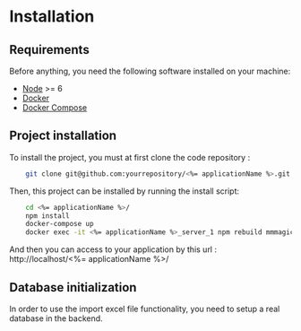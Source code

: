 Installation
============

Requirements
------------

Before anything, you need the following software installed on your machine:

  * [Node](https://nodejs.org/en/download/current/) >= 6
  * [Docker](https://docs.docker.com/engine/installation/)
  * [Docker Compose](https://docs.docker.com/compose/install/)


Project installation
--------------------
To install the project, you must at first clone the code repository :
``` bash
    git clone git@github.com:yourrepository/<%= applicationName %>.git
```

Then, this project can be installed by running the install script:
``` bash
    cd <%= applicationName %>/
    npm install
    docker-compose up
    docker exec -it <%= applicationName %>_server_1 npm rebuild mmmagic
```
And then you can access to your application by this url : http://localhost/<%= applicationName %>/


Database initialization
-----------------------

In order to use the import excel file functionality, you need to setup a real database in the backend. 

